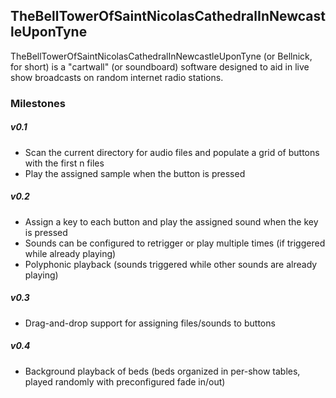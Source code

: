 ## TheBellTowerOfSaintNicolasCathedralInNewcastleUponTyne

TheBellTowerOfSaintNicolasCathedralInNewcastleUponTyne (or Bellnick, for short) is a "cartwall" (or soundboard) software
designed to aid in live show broadcasts on random internet radio stations.

### Milestones
##### v0.1
* Scan the current directory for audio files and populate a grid of buttons with the first n files
* Play the assigned sample when the button is pressed

##### v0.2
* Assign a key to each button and play the assigned sound when the key is pressed
* Sounds can be configured to retrigger or play multiple times (if triggered while already playing)
* Polyphonic playback (sounds triggered while other sounds are already playing)

##### v0.3
* Drag-and-drop support for assigning files/sounds to buttons

##### v0.4
* Background playback of beds (beds organized in per-show tables, played randomly with preconfigured fade in/out)
